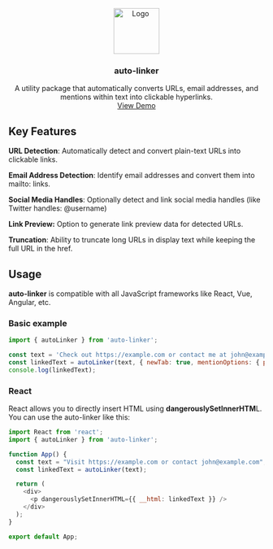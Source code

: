 <!-- PROJECT LOGO -->
<p align="center">
  <a href="https://github.com/chanchal16/auto-linker">
    <img src="https://res.cloudinary.com/cr07/image/upload/v1726732074/linked-rings_ppywau.svg" alt="Logo" width="90" height="90">
  </a>
  <h3 align="center">auto-linker</h3>

  <p align="center">
    A utility package that automatically converts URLs, email addresses, and mentions within text into clickable hyperlinks.
    <br />
    <a href="" target="_blank">View Demo</a>
  </p>
</p>


## Key Features
**URL Detection**:
Automatically detect and convert plain-text URLs into clickable links.

**Email Address Detection**:
Identify email addresses and convert them into mailto: links.

**Social Media Handles**:
Optionally detect and link social media handles (like Twitter handles: @username)

**Link Preview:**
Option to generate link preview data for detected URLs.

**Truncation**: 
Ability to truncate long URLs in display text while keeping the full URL in the href.


## Usage
**auto-linker** is compatible with all JavaScript frameworks like React, Vue, Angular, etc.

### Basic example
```javascript
import { autoLinker } from 'auto-linker';

const text = 'Check out https://example.com or contact me at john@example.com. You can also find me on twitter @john';
const linkedText = autoLinker(text, { newTab: true, mentionOptions: { prefix: "@", urlPrefix: "https://twitter.com/"} });
console.log(linkedText);

```

### React
React allows you to directly insert HTML using **dangerouslySetInnerHTM**L. You can use the auto-linker like this:

```javascript
import React from 'react';
import { autoLinker } from 'auto-linker';

function App() {
  const text = "Visit https://example.com or contact john@example.com";
  const linkedText = autoLinker(text);

  return (
    <div>
      <p dangerouslySetInnerHTML={{ __html: linkedText }} />
    </div>
  );
}

export default App;
```
